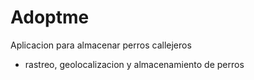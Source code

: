 # Adoptme
Aplicacion para almacenar perros callejeros
- rastreo, geolocalizacion y almacenamiento de perros
